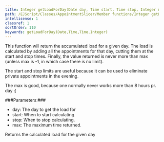 ```yaml
---
title: Integer getLoadForDay(Date day, Time start, Time stop, Integer max)
path: /EJScript/Classes/AppointmentSlicer/Member functions/Integer getLoadForDay(Date day, Time start, Time stop, Integer max)
intellisense: 1
classref: 1
sortOrder: 110
keywords: getLoadForDay(Date,Time,Time,Integer)
---
```


This function will return the accumulated load for a given day. The load is calculated by adding all the appointments for that day, cutting them at the start and stop times. Finally, the value returned is never more than max (unless max is -1, in which case there is no limit).

The start and stop limits are useful because it can be used to eliminate private appointments in the evening.

The max is good, because one normally never works more than 8 hours pr. day :)



###Parameters:###


 - day: The day to get the load for
 - start: When to start calculating.
 - stop: When to stop calculating.
 - max: The maximum time returned.


Returns the calculated load for the given day


